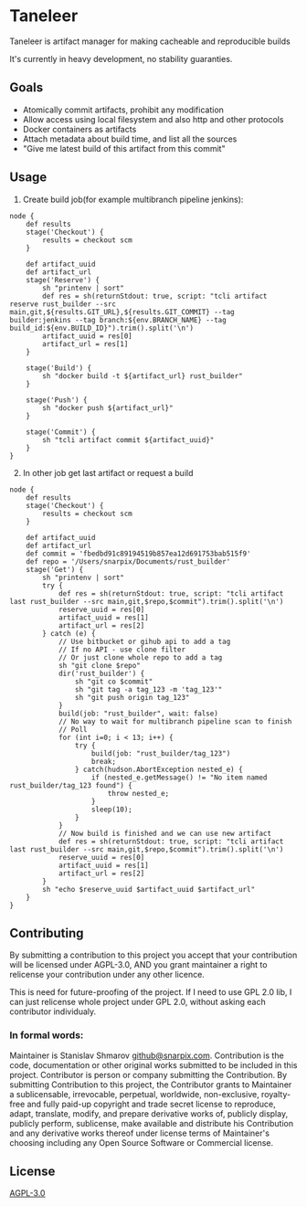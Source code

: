 # Taneleer

Taneleer is artifact manager for making cacheable and reproducible builds

It's currently in heavy development, no stability guaranties.

## Goals

* Atomically commit artifacts, prohibit any modification
* Allow access using local filesystem and also http and other protocols
* Docker containers as artifacts
* Attach metadata about build time, and list all the sources
* "Give me latest build of this artifact from this commit"

## Usage

1. Create build job(for example multibranch pipeline jenkins):
```
node { 
    def results
    stage('Checkout') { 
        results = checkout scm
    }

    def artifact_uuid
    def artifact_url
    stage('Reserve') { 
        sh "printenv | sort"
        def res = sh(returnStdout: true, script: "tcli artifact reserve rust_builder --src main,git,${results.GIT_URL},${results.GIT_COMMIT} --tag builder:jenkins --tag branch:${env.BRANCH_NAME} --tag build_id:${env.BUILD_ID}").trim().split('\n')
        artifact_uuid = res[0]
        artifact_url = res[1]
    }

    stage('Build') { 
        sh "docker build -t ${artifact_url} rust_builder"
    }

    stage('Push') { 
        sh "docker push ${artifact_url}"
    }

    stage('Commit') { 
        sh "tcli artifact commit ${artifact_uuid}"
    }
}

```
2. In other job get last artifact or request a build
```
node { 
    def results
    stage('Checkout') { 
        results = checkout scm
    }

    def artifact_uuid
    def artifact_url
    def commit = 'fbedbd91c89194519b857ea12d691753bab515f9'
    def repo = '/Users/snarpix/Documents/rust_builder'
    stage('Get') { 
        sh "printenv | sort"
        try {
            def res = sh(returnStdout: true, script: "tcli artifact last rust_builder --src main,git,$repo,$commit").trim().split('\n')
            reserve_uuid = res[0]
            artifact_uuid = res[1]
            artifact_url = res[2]
        } catch (e) {
            // Use bitbucket or gihub api to add a tag
            // If no API - use clone filter
            // Or just clone whole repo to add a tag
            sh "git clone $repo"
            dir('rust_builder') {
                sh "git co $commit"
                sh "git tag -a tag_123 -m 'tag_123'"
                sh "git push origin tag_123"
            }
            build(job: "rust_builder", wait: false)
            // No way to wait for multibranch pipeline scan to finish
            // Poll
            for (int i=0; i < 13; i++) {
                try {
                    build(job: "rust_builder/tag_123")
                    break;
                } catch(hudson.AbortException nested_e) {
                    if (nested_e.getMessage() != "No item named rust_builder/tag_123 found") {
                        throw nested_e;
                    }
                    sleep(10);
                }
            }
            // Now build is finished and we can use new artifact
            def res = sh(returnStdout: true, script: "tcli artifact last rust_builder --src main,git,$repo,$commit").trim().split('\n')
            reserve_uuid = res[0]
            artifact_uuid = res[1]
            artifact_url = res[2]
        }
        sh "echo $reserve_uuid $artifact_uuid $artifact_url"
    }
}
```

## Contributing

By submitting a contribution to this project you accept that your contribution will be licensed under AGPL-3.0, AND you grant maintainer a right to relicense  your contribution under any other licence. 

This is need for future-proofing of the project. If I need to use GPL 2.0 lib, I can just relicense whole project under GPL 2.0, without asking each contributor individualy.

### In formal words:
Maintainer is Stanislav Shmarov <github@snarpix.com>.
Contribution is the code, documentation or other original works submitted to be included in this project.
Contributor is person or company submitting the Contribution.
By submitting Contribution to this project, the Contributor grants to Maintainer a sublicensable, irrevocable, perpetual, worldwide, non-exclusive, royalty-free and fully paid-up copyright and trade secret license to reproduce, adapt, translate, modify, and prepare 
derivative works of, publicly display, publicly perform, sublicense, make available and distribute his Contribution and any derivative works
thereof under license terms of Maintainer's choosing including any Open Source Software or Commercial license.

## License
[AGPL-3.0](https://www.gnu.org/licenses/agpl-3.0.txt)